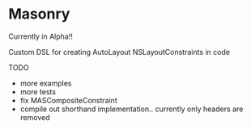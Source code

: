 Masonry
=======

Currently in Alpha!!

Custom DSL for creating AutoLayout NSLayoutConstraints in code

TODO
- more examples
- more tests
- fix MASCompositeConstraint
- compile out shorthand implementation.. currently only headers are removed
